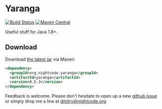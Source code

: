# Yaranga 

[![Build Status](https://travis-ci.org/nightcode/yaranga.svg?branch=master)](https://travis-ci.org/nightcode/yaranga)
[![Maven Central](https://img.shields.io/maven-central/v/org.nightcode.yaranga/yaranga.svg)](http://search.maven.org/#search%7Cga%7C1%7Cg%3Aorg.nightcode.yaranga%20a%3Ayaranga)

Useful stuff for Java 1.8+.

Download
--------

Download [the latest jar][1] via Maven:
```xml
<dependency>
  <groupId>org.nightcode.yaranga</groupId>
  <artifactId>yaranga</artifactId>
  <version>0.5.3</version>
</dependency>
```

Feedback is welcome. Please don't hesitate to open up a new [github issue](https://github.com/nightcode/yaranga/issues) or simply drop me a line at <dmitry@nightcode.org>.


   [1]: http://oss.sonatype.org/service/local/artifact/maven/redirect?r=releases&g=org.nightcode.yaranga&a=yaranga&v=LATEST
